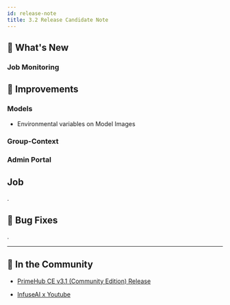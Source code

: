 ```yaml
---
id: release-note
title: 3.2 Release Candidate Note
---
```


## 🌟 What's New

### Job Monitoring




## 🚀 Improvements

### Models

+ Environmental variables on Model Images



### Group-Context



### Admin Portal


## Job
.
  

## 🧰 Bug Fixes

.
  
---

## 🎪 In the Community

+ [PrimeHub CE v3.1 (Community Edition) Release](https://github.com/InfuseAI/primehub/releases)

+ [InfuseAI x Youtube](https://www.youtube.com/channel/UCbbRUfqKPWfZxZY62Pian-g)